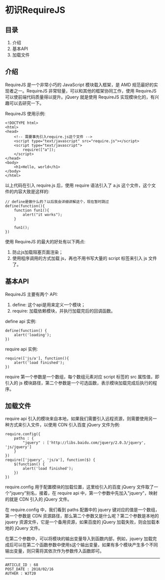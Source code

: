 
# 初识RequireJS #

## 目录 ##

1. 介绍
2. 基本API
3. 加载文件

## 介绍 ##

RequireJS 是一个非常小巧的 JavaScript 模块载入框架，是 AMD 规范最好的实现者之一。RequireJS 非常轻量，可以和其他的框架协同工作，使用 RequireJS 可以使前端代码质量得以提升。jQuery 就是使用 RequireJS 实现模块化的，有兴趣可以去研究一下。

RequireJS 使用示例:

```
<!DOCTYPE html>
<html>
<head>
    <!-- 需要事先引入require.js这个文件 -->
    <script type="text/javascript" src="require.js"></script>
    <script type="text/javascript">
        require(["a"]);
    </script>
</head>
<body>
    <h1>Hello, world</h1>
</body>
</html>
```

以上代码在引入 require.js 后，使用 require 语法引入了 a.js 这个文件，这个文件的内容大致是这样的:

```
// define是做什么的？以后我会详细讲解这个，现在暂时跳过
define(function(){
    function fun1(){
        alert("it works");
    }

    fun1();
})
```

使用 RequireJS 的最大的好处有以下两点:

1. 防止js加载阻塞页面渲染；
2. 使用程序调用的方式加载 js，再也不用书写大量的 script 标签来引入 js 文件了。

## 基本API ##

RequireJS 主要有两个 API:

1. define: 这个api是用来定义一个模块；
2. require: 加载依赖模块，并执行加载完后的回调函数。

define api 实例:

```
define(function() {
    alert('loading');
})
```

require api 实例:

```
require(['js/a'], function(){
    alert('load finished');
})
```

require 第一个参数是一个数组，每个数组元素对应 script 标签的 src 属性值，即引入的 js 模块路径，第二个参数是一个可选函数，表示模块加载完成后执行的程序。

## 加载文件 ##

require api 引入的模块来自本地，如果我们需要引入远程资源，则需要使用另一种方式来引入文件，以使用 CDN 引入百度 jQuery 文件为例:

```
require.config({
    paths : {
        "jquery" : ['http://libs.baidu.com/jquery/2.0.3/jquery', 'js/jquery']   
    }
})
require(['jquery', 'js/a'], function($) {
    $(function() {
        alert('load finished');  
    })
})
```

require.config 用于配置模块的加载位置，这里给引入的百度 jQuery 文件取了一个"jquery"别名，接着，在 require api 中，第一个参数中先加入"jquery"，映射的就是 CDN 引入的 jQuery 文件。

在 require.config 中，我们看到 paths 配置中的 jquery 键对应的值是一个数组，第一个参数是 CDN 资源路径，那么第二个参数又是什么呢？第二个参数是本地的 jquery 资源文件，它是一个备用资源，如果百度的 jQuery 加载失败，则会加载本地的 jQuery 文件。

在第二个参数中，可以将模块的输出变量导入到函数内部，例如，jquery 加载完成后可以在第二个函数参数中使用`$`这个输出变量，如果有多个模块产生多个不同输出变量，则只需将其依次作为参数传入函数即可。

---

```
ARTICLE_ID : 68
POST_DATE : 2018/02/16
AUTHER : WJT20
```
